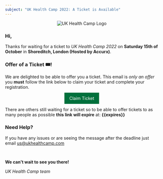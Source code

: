 ```yaml
---
subject: "UK Health Camp 2022: A Ticket is Available"
---
```


<div style="text-align: center;"><img src="https://ukhealthcamp.com/branding/logos/ukhealthcamp-colour-small.png" title="UK Health Camp Logo"></div>

### Hi,

Thanks for waiting for a ticket to  _UK Health Camp 2022_ on **Saturday 15th of October** in **Shoreditch, London (Hosted by Accurx)**.

### Offer of a Ticket 🎟️!

We are delighted to be able to offer you a ticket. This email is _only an offer_ you **must** follow the link below to claim your ticket and complete your registration.

<div style="text-align: center;margin:20px 0">
<a href="{{rsvp_link}}" style="background:#00703c;color:#fff;padding: 10px 16px;text-decoration:none;">Claim Ticket</a>
</div>

There are others still waiting for a ticket so to be able to offer tickets to as many people as possible **this link will expire** at: **{{expires}}**

### Need Help?
If you have any issues or are seeing the message after the deadline just email us@ukhealthcamp.com

<br>

**We can't wait to see you there!**

_UK Health Camp team_